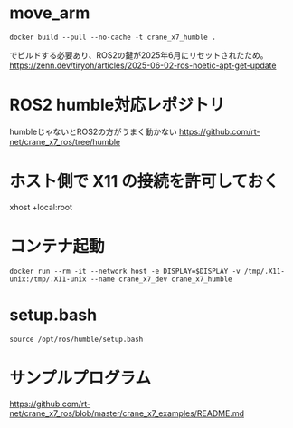 # move_arm

    docker build --pull --no-cache -t crane_x7_humble .

でビルドする必要あり、ROS2の鍵が2025年6月にリセットされたため。
https://zenn.dev/tiryoh/articles/2025-06-02-ros-noetic-apt-get-update

# ROS2 humble対応レポジトリ
humbleじゃないとROS2の方がうまく動かない
https://github.com/rt-net/crane_x7_ros/tree/humble


# ホスト側で X11 の接続を許可しておく
xhost +local:root

# コンテナ起動

    docker run --rm -it --network host -e DISPLAY=$DISPLAY -v /tmp/.X11-unix:/tmp/.X11-unix --name crane_x7_dev crane_x7_humble

# setup.bash

    source /opt/ros/humble/setup.bash

# サンプルプログラム
https://github.com/rt-net/crane_x7_ros/blob/master/crane_x7_examples/README.md


